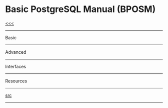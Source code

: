 
Basic PostgreSQL Manual (BPOSM)
======

[<<<](https://github.com/ttltrk/PRG/blob/master/MANUALS.MD)

---

Basic

---

Advanced

---

Interfaces

---

Resources

---

[src](https://www.tutorialspoint.com/postgresql/index.htm)

---
